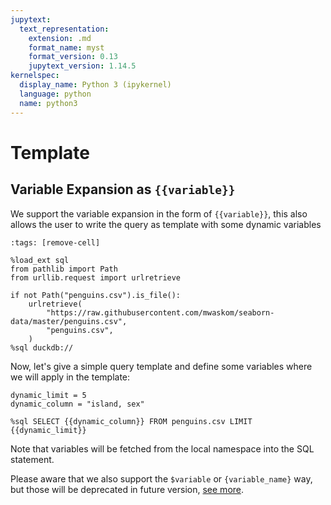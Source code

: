 ```yaml
---
jupytext:
  text_representation:
    extension: .md
    format_name: myst
    format_version: 0.13
    jupytext_version: 1.14.5
kernelspec:
  display_name: Python 3 (ipykernel)
  language: python
  name: python3
---
```


# Template

## Variable Expansion as `{{variable}}`

We support the variable expansion in the form of `{{variable}}`, this also allows the user to write the query as template with some dynamic variables

```{code-cell} ipython3
:tags: [remove-cell]

%load_ext sql
from pathlib import Path
from urllib.request import urlretrieve

if not Path("penguins.csv").is_file():
    urlretrieve(
        "https://raw.githubusercontent.com/mwaskom/seaborn-data/master/penguins.csv",
        "penguins.csv",
    )
%sql duckdb://
```

Now, let's give a simple query template and define some variables where we will apply in the template:

```{code-cell} ipython3
dynamic_limit = 5
dynamic_column = "island, sex"
```

```{code-cell} ipython3
%sql SELECT {{dynamic_column}} FROM penguins.csv LIMIT {{dynamic_limit}}
```

Note that variables will be fetched from the local namespace into the SQL statement.

Please aware that we also support the `$variable` or `{variable_name}` way, but those will be deprecated in future version, [see more](https://jupysql.ploomber.io/en/latest/intro.html?highlight=variable#variable-substitution).

```{code-cell} ipython3

```
